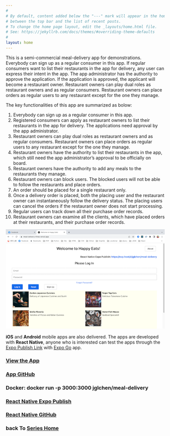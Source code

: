 ```yaml
---
#
# By default, content added below the "---" mark will appear in the home page
# between the top bar and the list of recent posts.
# To change the home page layout, edit the _layouts/home.html file.
# See: https://jekyllrb.com/docs/themes/#overriding-theme-defaults
#
layout: home
---
```


This is a semi-commercial meal-delivery app for demonstrations. Everybody can sign up as a regular consumer in this app. If regular consumers want to list their restaurants in the app for delivery, any user can express their intent in the app. The app administrator has the authority to approve the application. If the application is approved, the applicant will become a restaurant owner. Restaurant owners can play dual roles as restaurant owners and as regular consumers. Restaurant owners can place orders as regular users to any restaurant except for the one they manage.

The key functionalities of this app are summarized as bolow:

1. Everybody can sign up as a regular consumer in this app.
2. Registered consumers can apply as restaurant owners to list their restaurants in the app for delivery. The applications need approval by the app administrator.
3. Restaurant owners can play dual roles as restaurant owners and as regular consumers. Restaurant owners can place orders as regular users to any restaurant except for the one they manage.
4. Restaurant owners have the authority to list their restaurants in the app, which still need the app administrator’s approval to be officially on board. 
5. Restaurant owners have the authority to add any meals to the restaurants they manage.
6. Restaurant owners can block users. The blocked users will not be able to follow the restaurants and place orders.
7. An order should be placed for a single restaurant only.
8. Once a delivery order is placed, both the placing user and the restaurant owner can instantaneously follow the delivery status. The placing users can cancel the orders if the restaurant owner does not start processing.
9. Regular users can track down all their purchase order records.
10. Restaurant owners can examine all the clients, which have placed orders at their restaurants, and their purchase order records.

[![meal-delivery-screenshot](/images/meal-delivery-screenshot.png)](https://meal-delivery-three.vercel.app)

**iOS** and **Android** mobile apps are also delivered. The apps are developed with **React Native**, anyone who is interested can test the apps through the [Expo Publish Link](https://expo.dev/@jglchen/meal-delivery) with [Expo Go](https://expo.dev/client) app. 

### [View the App](https://meal-delivery-three.vercel.app)
### [App GitHub](https://github.com/jglchen/meal-delivery)
### Docker: docker run -p 3000:3000 jglchen/meal-delivery
### [React Native Expo Publish](https://expo.dev/@jglchen/meal-delivery)
### [React Native GitHub](https://github.com/jglchen/react-native-meal-delivery)
### back To [Series Home](https://jglchen.github.io/)

